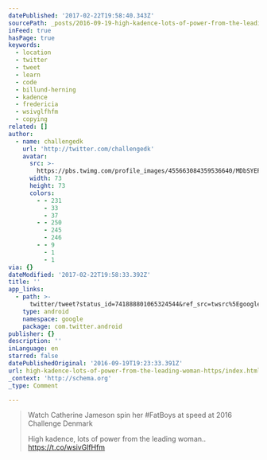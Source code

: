 ```yaml
---
datePublished: '2017-02-22T19:58:40.343Z'
sourcePath: _posts/2016-09-19-high-kadence-lots-of-power-from-the-leading-woman-https.md
inFeed: true
hasPage: true
keywords:
  - location
  - twitter
  - tweet
  - learn
  - code
  - billund-herning
  - kadence
  - fredericia
  - wsivglfhfm
  - copying
related: []
author:
  - name: challengedk
    url: 'http://twitter.com/challengedk'
    avatar:
      src: >-
        https://pbs.twimg.com/profile_images/455663084359536640/MDbSYEPE_bigger.png
      width: 73
      height: 73
      colors:
        - - 231
          - 33
          - 37
        - - 250
          - 245
          - 246
        - - 9
          - 1
          - 1
via: {}
dateModified: '2017-02-22T19:58:33.392Z'
title: ''
app_links:
  - path: >-
      twitter/tweet?status_id=741888801065324544&ref_src=twsrc%5Egoogle%7Ctwcamp%5Eandroidseo%7Ctwgr%5Estatus%7Ctwterm%5E741888801065324544
    type: android
    namespace: google
    package: com.twitter.android
publisher: {}
description: ''
inLanguage: en
starred: false
datePublishedOriginal: '2016-09-19T19:23:33.391Z'
url: high-kadence-lots-of-power-from-the-leading-woman-https/index.html
_context: 'http://schema.org'
_type: Comment

---
```

> Watch Catherine Jameson spin her \#FatBoys at speed at 2016 Challenge Denmark
> 
> High kadence, lots of power from the leading woman.. https://t.co/wsivGlfHfm